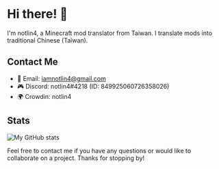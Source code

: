 # Hi there! 👋

I'm notlin4, a Minecraft mod translator from Taiwan. I translate mods into traditional Chinese (Taiwan).

## Contact Me

- 📧 Email: iamnotlin4@gmail.com
- 🎮 Discord: notlin4#4218 (ID: 849925060726358026)
- 🌍 Crowdin: notlin4

## Stats

![My GitHub stats](https://github-readme-stats.vercel.app/api?username=notlin4&show_icons=true&theme=radical&count_private=true&include_all_commits=true&hide=issues)

Feel free to contact me if you have any questions or would like to collaborate on a project. Thanks for stopping by!
